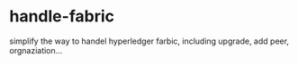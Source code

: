 # handle-fabric
simplify the way to handel hyperledger farbic, including upgrade, add peer, orgnaziation...